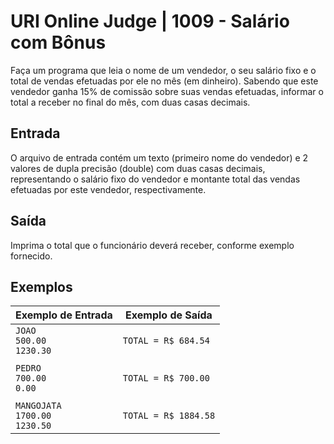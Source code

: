 # URI Online Judge | 1009 - Salário com Bônus
Faça um programa que leia o nome de um vendedor, o seu salário fixo e o total de vendas efetuadas por ele no mês (em dinheiro). Sabendo que este vendedor ganha 15% de comissão sobre suas vendas efetuadas, informar o total a receber no final do mês, com duas casas decimais.

## Entrada
O arquivo de entrada contém um texto (primeiro nome do vendedor) e 2 valores de dupla precisão (double) com duas casas decimais, representando o salário fixo do vendedor e montante total das vendas efetuadas por este vendedor, respectivamente.

## Saída
Imprima o total que o funcionário deverá receber, conforme exemplo fornecido.

## Exemplos
|Exemplo de Entrada|Exemplo de Saída|
|-|-|
|`JOAO`  <br>  `500.00`  <br>  `1230.30`|`TOTAL = R$ 684.54`|
|||
|`PEDRO`  <br>  `700.00`  <br>  `0.00`|`TOTAL = R$ 700.00`|
|||
|`MANGOJATA`  <br>  `1700.00`  <br>  `1230.50`|`TOTAL = R$ 1884.58`|